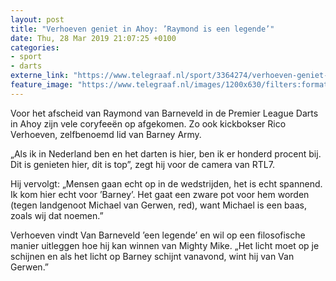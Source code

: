 ```yaml
---
layout: post
title: "Verhoeven geniet in Ahoy: ’Raymond is een legende’"
date: Thu, 28 Mar 2019 21:07:25 +0100
categories: 
- sport 
- darts 
externe_link: "https://www.telegraaf.nl/sport/3364274/verhoeven-geniet-in-ahoy-raymond-is-een-legende"
feature_image: "https://www.telegraaf.nl/images/1200x630/filters:format(jpeg):quality(80)/cdn-kiosk-api.telegraaf.nl/0fe1d69e-51ad-11e9-8a3a-02d1dbdc35d1.jpg"
---
```


<p class="intro">Voor het afscheid van Raymond van Barneveld in de Premier League Darts in Ahoy zijn vele coryfeeën op afgekomen. Zo ook kickbokser Rico Verhoeven, zelfbenoemd lid van Barney Army.</p> <p>„Als ik in Nederland ben en het darten is hier, ben ik er honderd procent bij. Dit is genieten hier, dit is top”, zegt hij voor de camera van RTL7.</p><p>Hij vervolgt: „Mensen gaan echt op in de wedstrijden, het is echt spannend. Ik kom hier echt voor ’Barney’. Het gaat een zware pot voor hem worden (tegen landgenoot Michael van Gerwen, red), want Michael is een baas, zoals wij dat noemen.”</p><p>Verhoeven vindt Van Barneveld ’een legende’ en wil op een filosofische manier uitleggen hoe hij kan winnen van Mighty Mike. „Het licht moet op je schijnen en als het licht op Barney schijnt vanavond, wint hij van Van Gerwen.”</p>
